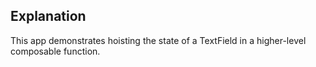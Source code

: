 ## Explanation
This app demonstrates hoisting the state of a TextField in a higher-level composable function.
